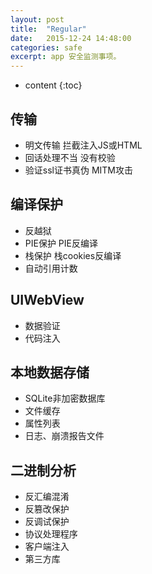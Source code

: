 ```yaml
---
layout: post
title:  "Regular"
date:   2015-12-24 14:48:00
categories: safe
excerpt: app 安全监测事项。
---
```


* content
{:toc}

## 传输
- 明文传输 拦截注入JS或HTML
- 回话处理不当 没有校验
- 验证ssl证书真伪 MITM攻击

## 编译保护
- 反越狱
- PIE保护 PIE反编译
- 栈保护 栈cookies反编译
- 自动引用计数

## UIWebView
- 数据验证
- 代码注入

## 本地数据存储
- SQLite非加密数据库
- 文件缓存
- 属性列表
- 日志、崩溃报告文件

## 二进制分析
- 反汇编混淆
- 反篡改保护
- 反调试保护
- 协议处理程序
- 客户端注入
- 第三方库

